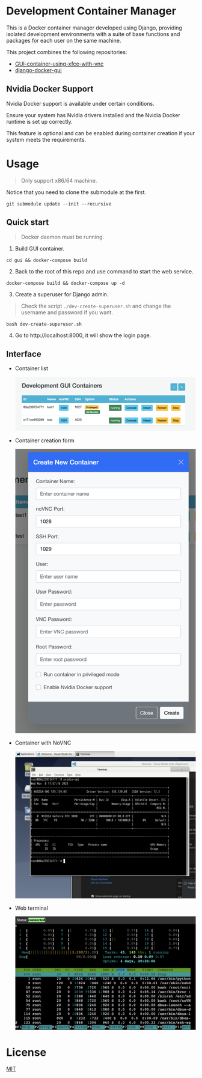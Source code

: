 # Development Container Manager

This is a Docker container manager developed using Django, providing isolated development environments with a suite of base functions and packages for each user on the same machine.

This project combines the following repositories:
- [GUI-container-using-xfce-with-vnc](https://github.com/NatLee/GUI-container-using-xfce-with-vnc)
- [django-docker-gui](https://github.com/NatLee/django-docker-gui)

## Nvidia Docker Support

Nvidia Docker support is available under certain conditions.

Ensure your system has Nvidia drivers installed and the Nvidia Docker runtime is set up correctly.

This feature is optional and can be enabled during container creation if your system meets the requirements.

# Usage

> Only support x86/64 machine.

Notice that you need to clone the submodule at the first.

```
git submodule update --init --recursive
```

## Quick start

> Docker daemon must be running.

1. Build GUI container.

```
cd gui && docker-compose build
```

2. Back to the root of this repo and use command to start the web service.

```
docker-compose build && docker-compose up -d
```

3. Create a superuser for Django admin.

> Check the script `./dev-create-superuser.sh` and change the username and password if you want.

```
bash dev-create-superuser.sh
```

4. Go to http://localhost:8000, it will show the login page.

## Interface

- Container list

    ![container-list](./doc/container-list.png)

- Container creation form

    ![container-creation-form](./doc/container-creation-form.png)

- Container with NoVNC

    ![novnc-demo](./doc/novnc-demo.png)

- Web terminal

    ![web-terminal](./doc/web-terminal.png)

# License

[MIT](./LICENSE)

